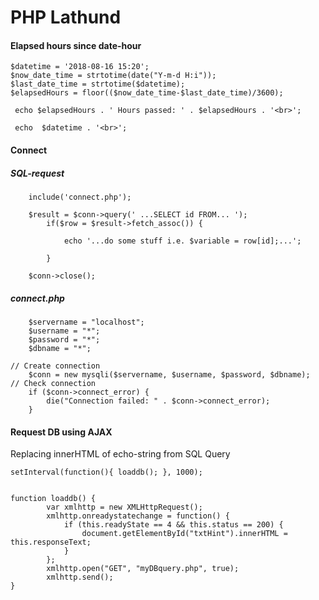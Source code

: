 # PHP Lathund

#### Elapsed hours since date-hour

```
$datetime = '2018-08-16 15:20';
$now_date_time = strtotime(date("Y-m-d H:i"));
$last_date_time = strtotime($datetime);
$elapsedHours = floor(($now_date_time-$last_date_time)/3600);

 echo $elapsedHours . ' Hours passed: ' . $elapsedHours . '<br>'; 

 echo  $datetime . '<br>';	
```
#### Connect

##### SQL-request
```
	include('connect.php');

	$result = $conn->query(' ...SELECT id FROM... ');
	    if($row = $result->fetch_assoc()) {
	    	
      		echo '...do some stuff i.e. $variable = row[id];...';
      
	    }

	$conn->close();
```

##### connect.php
```
	$servername = "localhost";
	$username = "*";
	$password = "*";
	$dbname = "*";

// Create connection
	$conn = new mysqli($servername, $username, $password, $dbname);
// Check connection
	if ($conn->connect_error) {
	    die("Connection failed: " . $conn->connect_error);
	} 
```

#### Request DB using AJAX
Replacing innerHTML of echo-string from SQL Query
```
setInterval(function(){ loaddb(); }, 1000);

			
function loaddb() {
        var xmlhttp = new XMLHttpRequest();
        xmlhttp.onreadystatechange = function() {
            if (this.readyState == 4 && this.status == 200) {
                document.getElementById("txtHint").innerHTML = this.responseText;
            }
        };
        xmlhttp.open("GET", "myDBquery.php", true);
        xmlhttp.send();    
}
```
